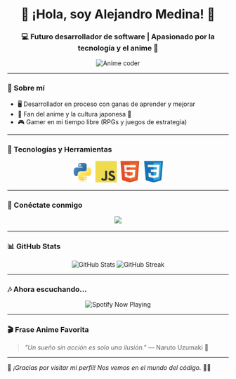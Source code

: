 <h1 align="center">🌸 ¡Hola, soy Alejandro Medina! 👋</h1>
<h3 align="center">💻 Futuro desarrollador de software | Apasionado por la tecnología y el anime 🎌</h3>

<p align="center">
  <img src="https://media.tenor.com/2uyENRmiUt0AAAAC/coding.gif" 
       alt="Anime coder" width="400"/>
</p>

---

### 🌟 Sobre mí  
- 🖥️ Desarrollador en proceso con ganas de aprender y mejorar  
- 📖 Fan del anime y la cultura japonesa 🍜  
- 🎮 Gamer en mi tiempo libre (RPGs y juegos de estrategia)  

---

### 🚀 Tecnologías y Herramientas  
<p align="center">
  <img src="https://raw.githubusercontent.com/devicons/devicon/master/icons/python/python-original.svg" alt="Python" width="50" height="50"/>
  <img src="https://raw.githubusercontent.com/devicons/devicon/master/icons/javascript/javascript-original.svg" alt="JavaScript" width="50" height="50"/>
  <img src="https://raw.githubusercontent.com/devicons/devicon/master/icons/html5/html5-original.svg" alt="HTML5" width="50" height="50"/>
  <img src="https://raw.githubusercontent.com/devicons/devicon/master/icons/css3/css3-original.svg" alt="CSS3" width="50" height="50"/>
</p>

---

### 📲 Conéctate conmigo  
<p align="center">
  <a href="https://dev.to/ale_dev" target="_blank">
    <img src="https://img.shields.io/badge/Dev.to-000000?style=for-the-badge&logo=dev.to&logoColor=white" />
  </a>
</p>

---

### 📊 GitHub Stats  
<p align="center">
  <img src="https://github-readme-stats.vercel.app/api?username=alepern32&show_icons=true&theme=tokyonight" alt="GitHub Stats" width="48%" />
  <img src="https://github-readme-streak-stats.herokuapp.com/?user=alepern32&theme=tokyonight" alt="GitHub Streak" width="48%" />
</p>

---

### 🎶 Ahora escuchando...  
<p align="center">
  <img src="https://spotify-github-profile.vercel.app/api/view?uid=tu_usuario_spotify&cover_image=true&theme=default&bar_color=53b14f&bar_color_cover=false" alt="Spotify Now Playing" />
</p>

---

### 🎬 Frase Anime Favorita  
> *"Un sueño sin acción es solo una ilusión."* — Naruto Uzumaki 🍃

---

🌸 *¡Gracias por visitar mi perfil! Nos vemos en el mundo del código.* 🚀💙
